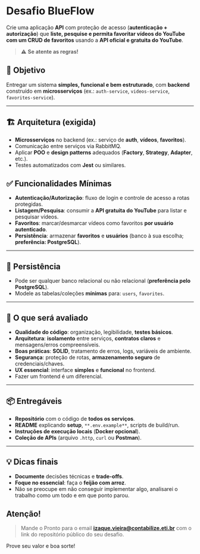 # Desafio BlueFlow

Crie uma aplicação **API** com proteção de acesso (**autenticação + autorização**) que **liste, pesquise e permita favoritar vídeos do YouTube com um CRUD de favoritos** usando a **API oficial e gratuita do YouTube**.

> ⚠️ **Se atente as regras!**

## 🎯 Objetivo
Entregar um sistema **simples, funcional e bem estruturado**, com **backend** construído em **microsserviços** (ex.: `auth-service`, `videos-service`, `favorites-service`).

---

## 🏗️ Arquitetura (exigida)
- **Microsserviços** no backend (ex.: serviço de **auth**, **vídeos**, **favoritos**).
- Comunicação entre serviços via RabbitMQ.
- Aplicar **POO** e **design patterns** adequados (**Factory**, **Strategy**, **Adapter**, etc.).
- Testes automatizados com **Jest** ou similares.


## ✅ Funcionalidades Mínimas
- **Autenticação/Autorização**: fluxo de login e controle de acesso a rotas protegidas.
- **Listagem/Pesquisa**: consumir a **API gratuita do YouTube** para listar e pesquisar vídeos.
- **Favoritos**: marcar/desmarcar vídeos como favoritos **por usuário autenticado**.
- **Persistência**: armazenar **favoritos** e **usuários** (banco à sua escolha; **preferência: PostgreSQL**).

---

## 💾 Persistência
- Pode ser qualquer banco relacional ou não relacional (**preferência pelo PostgreSQL**).
- Modele as tabelas/coleções **mínimas** para: `users`, `favorites`.

---

## 🧪 O que será avaliado
- **Qualidade do código**: organização, legibilidade, **testes básicos**.
- **Arquitetura**: **isolamento** entre serviços, **contratos claros** e mensagens/erros compreensíveis.
- **Boas práticas**: **SOLID**, tratamento de erros, logs, variáveis de ambiente.
- **Segurança**: proteção de rotas, **armazenamento seguro** de credenciais/chaves.
- **UX essencial**: interface **simples** e **funcional** no frontend.
- Fazer um frontend é um diferencial.

---

## 📦 Entregáveis
- **Repositório** com o código de **todos os serviços**.
- **README** explicando **setup**, `**.env.example**`, scripts de build/run.
- **Instruções de execução locais** (**Docker opcional**).
- **Coleção de APIs** (arquivo `.http`, `curl` ou **Postman**).

---

## 💡 Dicas finais
- **Documente** decisões técnicas e **trade-offs**.
- **Foque no essencial**: faça o **feijão com arroz**.
- Não se preocupe em não conseguir implementar algo, analisarei o trabalho como um todo e em que ponto parou.

## Atenção!
> Mande o Pronto para o email **izaque.vieira@contabilize.eti.br** com o link do repositório público do seu desafio.

Prove seu valor e boa sorte!
